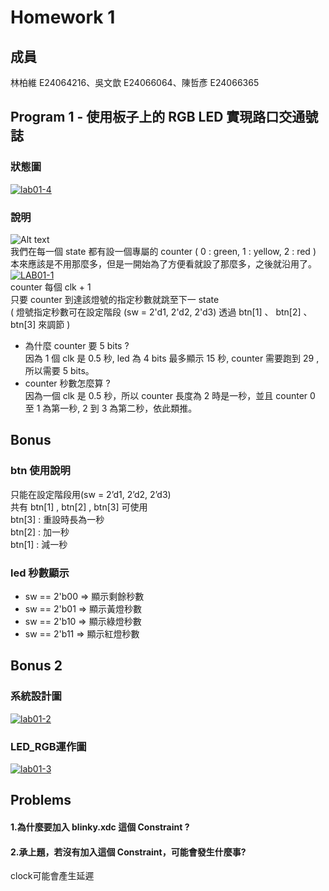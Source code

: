 # Homework 1
## 成員
林柏維 E24064216、吳文歆 E24066064、陳哲彥 E24066365
## Program 1 - 使用板子上的 RGB LED 實現路口交通號誌
### 狀態圖
<!--![Alt text](https://i.ibb.co/qDR6hDD/image.jpg)-->
<a href="https://ibb.co/4Rgqsbx"><img src="https://i.ibb.co/jkZNVCF/lab01-4.png" alt="lab01-4" border="0"></a><br />
### 說明
![Alt text](https://i.ibb.co/yBNWpQj/1.png)  
我們在每一個 state 都有設一個專屬的 counter ( 0 : green, 1 : yellow, 2 : red )  
本來應該是不用那麼多，但是一開始為了方便看就設了那麼多，之後就沿用了。  
<a href="https://ibb.co/vkz39JL/"><img src="https://i.ibb.co/QMmP06Y/LAB01-1.png" alt="LAB01-1" border="0"></a><br />
counter 每個 clk + 1  
只要 counter 到達該燈號的指定秒數就跳至下一 state  
( 燈號指定秒數可在設定階段 (sw = 2'd1, 2'd2, 2'd3) 透過 btn[1] 、 btn[2] 、btn[3] 來調節 )


* 為什麼 counter 要 5 bits ?  
因為 1 個 clk 是 0.5 秒, led 為 4 bits 最多顯示 15 秒, counter 需要跑到 29 ,所以需要 5 bits。
* counter 秒數怎麼算 ?  
因為一個 clk 是 0.5 秒，所以 counter 長度為 2 時是一秒，並且 counter 0 至 1 為第一秒,  2 到 3 為第二秒，依此類推。

## Bonus
### btn 使用說明  
只能在設定階段用(sw = 2’d1, 2’d2, 2’d3)  
共有 btn[1] , btn[2] , btn[3] 可使用  
btn[3] : 重設時長為一秒  
btn[2] : 加一秒  
btn[1] : 減一秒  
### led 秒數顯示
* sw == 2'b00 => 顯示剩餘秒數
* sw == 2'b01 => 顯示黃燈秒數
* sw == 2'b10 => 顯示綠燈秒數
* sw == 2'b11 => 顯示紅燈秒數

## Bonus 2
### 系統設計圖
<!--![Alt text](https://i.ibb.co/7Vkd0c6/3.png)--> 
<a href="https://ibb.co/ryPwjtD"><img src="https://i.ibb.co/9YXrDvQ/lab01-2.png" alt="lab01-2" border="0"></a><br/>
### LED_RGB運作圖
<!--![Alt text](https://i.ibb.co/xgnDdcv/2.png)-->
<a href="https://ibb.co/YNV34Lc"><img src="https://i.ibb.co/grc3bRS/lab01-3.png" alt="lab01-3" border="0"></a><br/>
## Problems
#### 1.為什麼要加入 blinky.xdc 這個 Constraint ?

#### 2.承上題，若沒有加入這個 Constraint，可能會發生什麼事?
clock可能會產生延遲
